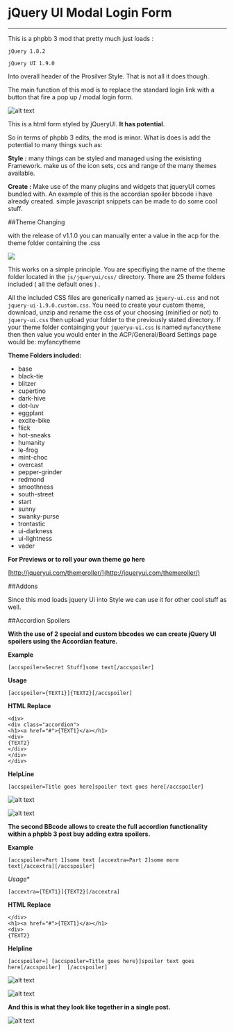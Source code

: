 jQuery UI Modal Login Form
==========================

----------


This is a phpbb 3 mod that pretty much just loads :

`jQuery 1.8.2`

`jQuery UI 1.9.0`

Into overall header of the Prosilver Style. That is not all it does though.

The main function of this mod is to replace the standard login link with a button that fire a pop up / modal
login form.

![alt text](https://raw.github.com/randomessence/jqueryUIloginphpbb3mod/master/contrib/examples/form.png)

This is a html form styled by jQueryUI. **It has potential**. 

So in terms of phpbb 3 edits, the mod is minor. What is does is add the potential to many things such as:

**Style :** many things can be styled and managed using the exisisting Framework. make us of the icon sets, ccs and range of the many themes available.

**Create :** Make use of the many plugins and widgets that jqueryUI comes bundled with. An example of this is the accordian spoiler bbcode i have already created. simple javascript snippets can be made to do some cool stuff.

##Theme Changing

with the release of v1.1.0 you can manually enter a value in the acp for the theme folder containing the .css

![](https://raw.github.com/randomessence/jqueryUIloginphpbb3mod/master/contrib/examples/acp.png)

This works on a simple principle. You are specifiying the name of the theme folder located in the `js/jqueryui/css/` directory. There are 25 theme folders included ( all the default ones ) . 

All the included CSS files are generically named as `jquery-ui.css` and not `jquery-ui-1.9.0.custom.css`. You need to create your custom theme, download, unzip and rename the css of your choosing (minified or not) to `jquery-ui.css` then upload your folder to the previously stated directory. If your theme folder containging your `jqueryu-ui.css` is named `myfancytheme` then then value you would enter in the ACP/General/Board Settings page would be: myfancytheme

**Theme Folders included:**

- base
- black-tie
- blitzer
- cupertino
- dark-hive
- dot-luv
- eggplant
- excite-bike
- flick
- hot-sneaks
- humanity
- le-frog
- mint-choc
- overcast
- pepper-grinder
- redmond
- smoothness
- south-street
- start
- sunny
- swanky-purse
- trontastic
- ui-darkness
- ui-lightness
- vader

**For Previews or to roll your own theme go here**

[http://jqueryui.com/themeroller/](http://jqueryui.com/themeroller/)

##Addons

Since this mod loads jquery Ui into Style we can use it for other cool stuff as well. 

##Accordion Spoilers

**With the use of 2 special and custom bbcodes we can create jQuery UI spoilers using the Accordian feature.**

**Example**

`[accspoiler=Secret Stuff]some text[/accspoiler]`

**Usage**

`[accspoiler={TEXT1}]{TEXT2}[/accspoiler]`

**HTML Replace**

```
<div>
<div class="accordion">
<h1><a href="#">{TEXT1}</a></h1>
<div>
{TEXT2}
</div>
</div>
</div>
```

**HelpLine**

`[accspoiler=Title goes here]spoiler text goes here[/accspoiler]`

![alt text](https://raw.github.com/randomessence/jqueryUIloginphpbb3mod/master/contrib/examples/spoiler1.png)

![alt text](https://raw.github.com/randomessence/jqueryUIloginphpbb3mod/master/contrib/examples/spoiler2.png)

**The second BBcode allows to create the full accordion functionality within a phpbb 3 post buy adding extra spoilers.**

**Example**

`[accspoiler=Part 1]some text [accextra=Part 2]some more text[/accextra][/accspoiler]`

*Usage**

`[accextra={TEXT1}]{TEXT2}[/accextra]`

**HTML Replace**

```
</div>
<h1><a href="#">{TEXT1}</a></h1>
<div>
{TEXT2}
```

**Helpline**

 `[accspoiler=] [accspoiler=Title goes here}]spoiler text goes here[/accspoiler]  [/accspoiler]`

![alt text](https://raw.github.com/randomessence/jqueryUIloginphpbb3mod/master/contrib/examples/extra1.png)

![alt text](https://raw.github.com/randomessence/jqueryUIloginphpbb3mod/master/contrib/examples/extra2.png)

**And this is what they look like together in a single post.**

![alt text](https://raw.github.com/randomessence/jqueryUIloginphpbb3mod/master/contrib/examples/full.png)